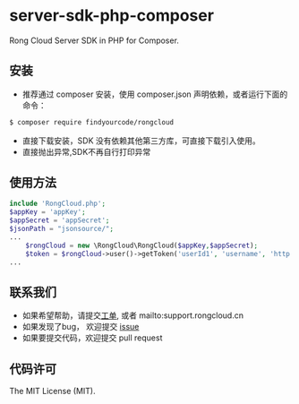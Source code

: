 # server-sdk-php-composer
Rong Cloud Server SDK in PHP for Composer.

## 安装

* 推荐通过 composer 安装，使用 composer.json 声明依赖，或者运行下面的命令：

```bash
$ composer require findyourcode/rongcloud
```

* 直接下载安装，SDK 没有依赖其他第三方库，可直接下载引入使用。
* 直接抛出异常,SDK不再自行打印异常

## 使用方法
```php
include 'RongCloud.php';
$appKey = 'appKey';
$appSecret = 'appSecret';
$jsonPath = "jsonsource/";
...
    $rongCloud = new \RongCloud\RongCloud($appKey,$appSecret);
    $token = $rongCloud->user()->getToken('userId1', 'username', 'http://www.rongcloud.cn/images/logo.png');;
...
```

## 联系我们
- 如果希望帮助，请提交[工单](http://developer.rongcloud.cn/ticket), 或者 mailto:support.rongcloud.cn
- 如果发现了bug， 欢迎提交 [issue](https://github.com/findyourcode/rongCloud/issues)
- 如果要提交代码，欢迎提交 pull request

## 代码许可

The MIT License (MIT).

